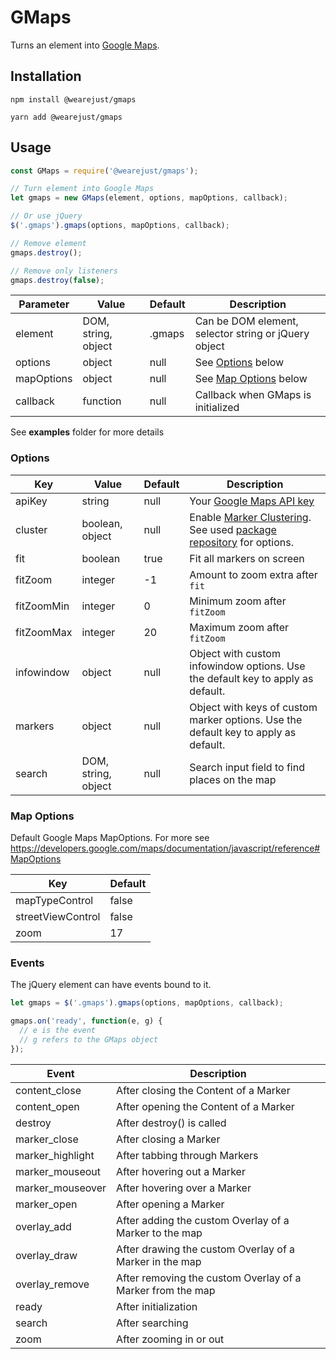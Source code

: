 # GMaps
Turns an element into [Google Maps](https://developers.google.com/maps/).

## Installation
```
npm install @wearejust/gmaps

yarn add @wearejust/gmaps
```

## Usage
```javascript
const GMaps = require('@wearejust/gmaps');

// Turn element into Google Maps
let gmaps = new GMaps(element, options, mapOptions, callback);

// Or use jQuery
$('.gmaps').gmaps(options, mapOptions, callback);

// Remove element
gmaps.destroy();

// Remove only listeners
gmaps.destroy(false);
```

| Parameter | Value | Default | Description |
|---|---|---|---|
| element | DOM, string, object | .gmaps | Can be DOM element, selector string or jQuery object |
| options | object | null | See [Options](#options) below |
| mapOptions | object | null | See [Map Options](#map-options) below |
| callback | function | null | Callback when GMaps is initialized |

See **examples** folder for more details

### Options
| Key | Value | Default | Description |
|---|---|---|---|
| apiKey | string | null | Your [Google Maps API key](https://developers.google.com/maps/documentation/javascript/get-api-key) |
| cluster | boolean, object | null | Enable [Marker Clustering](https://developers.google.com/maps/documentation/javascript/marker-clustering). See used [package repository](https://github.com/gmaps-marker-clusterer/gmaps-marker-clusterer/blob/master/src/markerclusterer.js#L41) for options. |
| fit | boolean | true | Fit all markers on screen |
| fitZoom | integer | -1 | Amount to zoom extra after `fit` |
| fitZoomMin | integer | 0 | Minimum zoom after `fitZoom` |
| fitZoomMax | integer | 20 | Maximum zoom after `fitZoom` |
| infowindow | object | null | Object with custom infowindow options. Use the default key to apply as default. |
| markers | object | null | Object with keys of custom marker options. Use the default key to apply as default. |
| search | DOM, string, object | null | Search input field to find places on the map |

### Map Options
Default Google Maps MapOptions. For more see https://developers.google.com/maps/documentation/javascript/reference#MapOptions

| Key | Default |
|---|---|
| mapTypeControl | false |
| streetViewControl | false |
| zoom | 17 |

### Events
The jQuery element can have events bound to it.
 
 ```javascript
 let gmaps = $('.gmaps').gmaps(options, mapOptions, callback);
 
gmaps.on('ready', function(e, g) {
   // e is the event
   // g refers to the GMaps object
 });
 ````

| Event | Description |
|---|---|
| content_close | After closing the Content of a Marker |
| content_open | After opening the Content of a Marker |
| destroy | After destroy() is called |
| marker_close | After closing a Marker |
| marker_highlight | After tabbing through Markers |
| marker_mouseout | After hovering out a Marker |
| marker_mouseover | After hovering over a Marker |
| marker_open | After opening a Marker |
| overlay_add | After adding the custom Overlay of a Marker to the map |
| overlay_draw | After drawing the custom Overlay of a Marker in the map |
| overlay_remove | After removing the custom Overlay of a Marker from the map |
| ready | After initialization |
| search | After searching |
| zoom | After zooming in or out |

